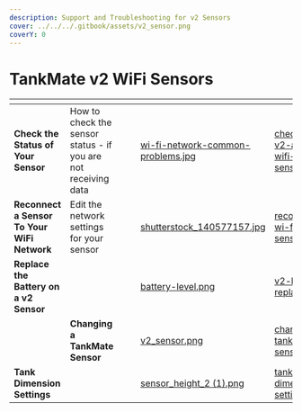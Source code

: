 ```yaml
---
description: Support and Troubleshooting for v2 Sensors
cover: ../../../.gitbook/assets/v2_sensor.png
coverY: 0
---
```


# TankMate v2 WiFi Sensors

<table data-view="cards"><thead><tr><th></th><th></th><th></th><th></th><th data-hidden data-card-cover data-type="files"></th><th data-hidden data-card-target data-type="content-ref"></th></tr></thead><tbody><tr><td><strong>Check the Status of Your Sensor</strong></td><td>How to check the sensor status - if you are not receiving data</td><td></td><td></td><td><a href="../../../.gitbook/assets/wi-fi-network-common-problems.jpg">wi-fi-network-common-problems.jpg</a></td><td><a href="../../../wi-fi-connectivity/check-status-v2-and-r3w-wifi-sensors.md">check-status-v2-and-r3w-wifi-sensors.md</a></td></tr><tr><td><strong>Reconnect a Sensor To Your WiFi Network</strong></td><td>Edit the network settings for your sensor</td><td></td><td></td><td><a href="../../../.gitbook/assets/shutterstock_140577157.jpg">shutterstock_140577157.jpg</a></td><td><a href="../../../wi-fi-connectivity/reconnect-v2-wi-fi-level-sensor.md">reconnect-v2-wi-fi-level-sensor.md</a></td></tr><tr><td><strong>Replace the Battery on a v2 Sensor</strong></td><td></td><td></td><td></td><td><a href="../../../.gitbook/assets/battery-level.png">battery-level.png</a></td><td><a href="v2-battery-replacement.md">v2-battery-replacement.md</a></td></tr><tr><td></td><td><strong>Changing a TankMate Sensor</strong></td><td></td><td></td><td><a href="../../../.gitbook/assets/v2_sensor.png">v2_sensor.png</a></td><td><a href="../../../app-user-guides/mobile-app/changing-a-tankmate-sensor.md">changing-a-tankmate-sensor.md</a></td></tr><tr><td><strong>Tank Dimension Settings</strong></td><td></td><td></td><td></td><td><a href="../../../.gitbook/assets/sensor_height_2 (1).png">sensor_height_2 (1).png</a></td><td><a href="../tankmate-r3-wifi-sensors/set-up-a-new-r3w-wifi-sensor/tank-dimension-settings.md">tank-dimension-settings.md</a></td></tr></tbody></table>

